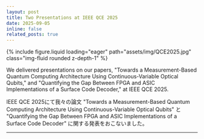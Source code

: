 ```yaml
---
layout: post
title: Two Presentations at IEEE QCE 2025
date: 2025-09-05
inline: false
related_posts: true
---
```


<div class="row mt-3">
    <div class="col-sm mt-3 mt-md-0">
        {% include figure.liquid loading="eager" path="assets/img/QCE2025.jpg" class="img-fluid rounded z-depth-1" %}
    </div>
</div>

<p>We delivered presentations on our papers, "Towards a Measurement-Based Quantum Computing Architecture Using Continuous-Variable Optical Qubits," and "Quantifying the Gap Between FPGA and ASIC Implementations of a Surface Code Decoder," at IEEE QCE 2025.</p>

<p class="small-font-jp">IEEE QCE 2025にて我々の論文 "Towards a Measurement-Based Quantum Computing Architecture Using Continuous-Variable Optical Qubits" と "Quantifying the Gap Between FPGA and ASIC Implementations of a Surface Code Decoder" に関する発表をおこないました。
</p>

---
